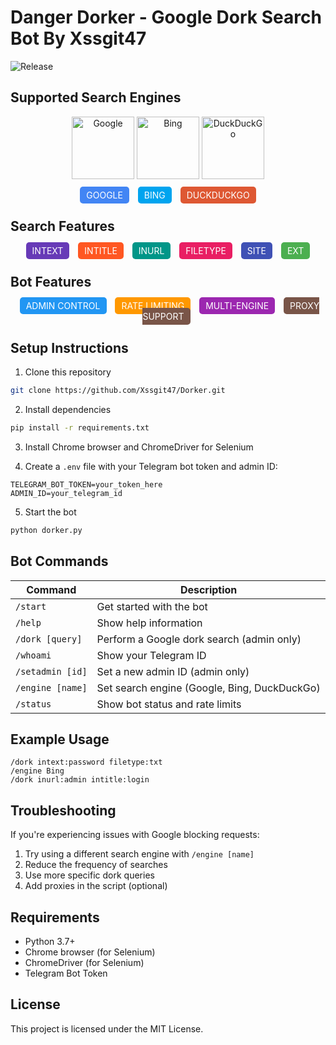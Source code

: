 # Danger Dorker - Google Dork Search Bot By Xssgit47

![Release](https://img.shields.io/badge/Release-v1.0-red.svg)

## Supported Search Engines

<p align="center">
  <img src="https://upload.wikimedia.org/wikipedia/commons/thumb/2/2f/Google_2015_logo.svg/368px-Google_2015_logo.svg.png" alt="Google" height="100">
  <img src="https://upload.wikimedia.org/wikipedia/commons/thumb/e/e9/Bing_logo.svg/200px-Bing_logo.svg.png" alt="Bing" height="100">
  <img src="https://upload.wikimedia.org/wikipedia/en/thumb/8/88/DuckDuckGo_logo.svg/200px-DuckDuckGo_logo.svg.png" alt="DuckDuckGo" height="100">
</p>

<p align="center">
  <span style="background-color: #4285F4; color: white; padding: 5px 10px; border-radius: 5px; margin: 5px;">GOOGLE</span>
  <span style="background-color: #00A4EF; color: white; padding: 5px 10px; border-radius: 5px; margin: 5px;">BING</span>
  <span style="background-color: #DE5833; color: white; padding: 5px 10px; border-radius: 5px; margin: 5px;">DUCKDUCKGO</span>
</p>

## Search Features

<p align="center">
  <span style="background-color: #673AB7; color: white; padding: 5px 10px; border-radius: 5px; margin: 5px;">INTEXT</span>
  <span style="background-color: #FF5722; color: white; padding: 5px 10px; border-radius: 5px; margin: 5px;">INTITLE</span>
  <span style="background-color: #009688; color: white; padding: 5px 10px; border-radius: 5px; margin: 5px;">INURL</span>
  <span style="background-color: #E91E63; color: white; padding: 5px 10px; border-radius: 5px; margin: 5px;">FILETYPE</span>
  <span style="background-color: #3F51B5; color: white; padding: 5px 10px; border-radius: 5px; margin: 5px;">SITE</span>
  <span style="background-color: #4CAF50; color: white; padding: 5px 10px; border-radius: 5px; margin: 5px;">EXT</span>
</p>

## Bot Features

<p align="center">
  <span style="background-color: #2196F3; color: white; padding: 5px 10px; border-radius: 5px; margin: 5px;">ADMIN CONTROL</span>
  <span style="background-color: #FF9800; color: white; padding: 5px 10px; border-radius: 5px; margin: 5px;">RATE LIMITING</span>
  <span style="background-color: #9C27B0; color: white; padding: 5px 10px; border-radius: 5px; margin: 5px;">MULTI-ENGINE</span>
  <span style="background-color: #795548; color: white; padding: 5px 10px; border-radius: 5px; margin: 5px;">PROXY SUPPORT</span>
</p>

## Setup Instructions

1. Clone this repository
```bash
git clone https://github.com/Xssgit47/Dorker.git
```

2. Install dependencies
```bash
pip install -r requirements.txt
```

3. Install Chrome browser and ChromeDriver for Selenium

4. Create a `.env` file with your Telegram bot token and admin ID:
```
TELEGRAM_BOT_TOKEN=your_token_here
ADMIN_ID=your_telegram_id
```

5. Start the bot
```bash
python dorker.py
```

## Bot Commands

| Command | Description |
|---------|-------------|
| `/start` | Get started with the bot |
| `/help` | Show help information |
| `/dork [query]` | Perform a Google dork search (admin only) |
| `/whoami` | Show your Telegram ID |
| `/setadmin [id]` | Set a new admin ID (admin only) |
| `/engine [name]` | Set search engine (Google, Bing, DuckDuckGo) |
| `/status` | Show bot status and rate limits |

## Example Usage

```
/dork intext:password filetype:txt
/engine Bing
/dork inurl:admin intitle:login
```

## Troubleshooting

If you're experiencing issues with Google blocking requests:

1. Try using a different search engine with `/engine [name]`
2. Reduce the frequency of searches
3. Use more specific dork queries
4. Add proxies in the script (optional)

## Requirements

- Python 3.7+
- Chrome browser (for Selenium)
- ChromeDriver (for Selenium)
- Telegram Bot Token

## License

This project is licensed under the MIT License.